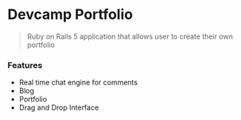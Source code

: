 # Devcamp Portfolio

> Ruby on Rails 5 application that allows user to create their own portfolio

### Features

- Real time chat engine for comments
- Blog
- Portfolio
- Drag and Drop Interface